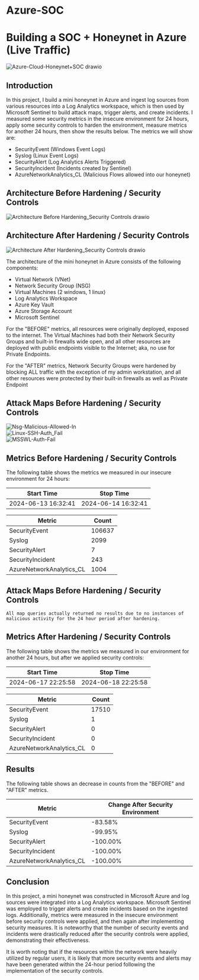 # Azure-SOC

# Building a SOC + Honeynet in Azure (Live Traffic)
![Azure-Cloud-Honeynet+SOC drawio](https://github.com/horacioxf/Azure-SOC/assets/100793672/b0580443-0258-4943-8cd8-e650fd7bc5fe)


## Introduction

In this project, I build a mini honeynet in Azure and ingest log sources from various resources into a Log Analytics workspace, which is then used by Microsoft Sentinel to build attack maps, trigger alerts, and create incidents. I measured some security metrics in the insecure environment for 24 hours, apply some security controls to harden the environment, measure metrics for another 24 hours, then show the results below. The metrics we will show are:

- SecurityEvent (Windows Event Logs)
- Syslog (Linux Event Logs)
- SecurityAlert (Log Analytics Alerts Triggered)
- SecurityIncident (Incidents created by Sentinel)
- AzureNetworkAnalytics_CL (Malicious Flows allowed into our honeynet)

## Architecture Before Hardening / Security Controls
![Architecture Before Hardening_Security Controls drawio](https://github.com/horacioxf/Azure-SOC/assets/100793672/40d5f438-66a9-4766-b1d2-a9a630f22c64)


## Architecture After Hardening / Security Controls
![Architecture After Hardening_Security Controls drawio](https://github.com/horacioxf/Azure-SOC/assets/100793672/799f10bb-d498-49c9-b09e-e00369f065f6)

The architecture of the mini honeynet in Azure consists of the following components:

- Virtual Network (VNet)
- Network Security Group (NSG)
- Virtual Machines (2 windows, 1 linux)
- Log Analytics Workspace
- Azure Key Vault
- Azure Storage Account
- Microsoft Sentinel

For the "BEFORE" metrics, all resources were originally deployed, exposed to the internet. The Virtual Machines had both their Network Security Groups and built-in firewalls wide open, and all other resources are deployed with public endpoints visible to the Internet; aka, no use for Private Endpoints.

For the "AFTER" metrics, Network Security Groups were hardened by blocking ALL traffic with the exception of my admin workstation, and all other resources were protected by their built-in firewalls as well as Private Endpoint

## Attack Maps Before Hardening / Security Controls
![Nsg-Malicious-Allowed-In](https://github.com/horacioxf/Azure-SOC/assets/100793672/e73557cd-d142-4d45-9152-5a59fb8feefe)<br>
![Linux-SSH-Auth_Fail](https://github.com/horacioxf/Azure-SOC/assets/100793672/769cd252-f9b6-4bd3-8a84-6c96cd1cf254)<br>
![MSSWL-Auth-Fail](https://github.com/horacioxf/Azure-SOC/assets/100793672/f5ae71b6-d540-42c7-8b8e-53edb3fdf4cb)<br>

## Metrics Before Hardening / Security Controls

The following table shows the metrics we measured in our insecure environment for 24 hours:

| Start Time               | Stop Time
| ------------------------ | -----
|2024-06-13 16:32:41       | 2024-06-14 16:32:41

| Metric                   | Count
| ------------------------ | -----
| SecurityEvent            | 106637
| Syslog                   | 2099
| SecurityAlert            | 7
| SecurityIncident         | 243
| AzureNetworkAnalytics_CL | 1004

## Attack Maps Before Hardening / Security Controls

```All map queries actually returned no results due to no instances of malicious activity for the 24 hour period after hardening.```

## Metrics After Hardening / Security Controls

The following table shows the metrics we measured in our environment for another 24 hours, but after we applied security controls:

| Start Time               | Stop Time
| ------------------------ | -----
|2024-06-17 22:25:58       | 2024-06-18 22:25:58


| Metric                   | Count
| ------------------------ | -----
| SecurityEvent            | 17510
| Syslog                   | 1
| SecurityAlert            | 0
| SecurityIncident         | 0
| AzureNetworkAnalytics_CL | 0

## Results

The following table shows an decrease in counts from the "BEFORE" and "AFTER" metrics.

| Metric                   | Change After Security Environment
| ------------------------ | -----
| SecurityEvent            | -83.58%
| Syslog                   | -99.95%
| SecurityAlert            | -100.00%
| SecurityIncident         | -100.00%
| AzureNetworkAnalytics_CL | -100.00%

## Conclusion

In this project, a mini honeynet was constructed in Microsoft Azure and log sources were integrated into a Log Analytics workspace. Microsoft Sentinel was employed to trigger alerts and create incidents based on the ingested logs. Additionally, metrics were measured in the insecure environment before security controls were applied, and then again after implementing security measures. It is noteworthy that the number of security events and incidents were drastically reduced after the security controls were applied, demonstrating their effectiveness.

It is worth noting that if the resources within the network were heavily utilized by regular users, it is likely that more security events and alerts may have been generated within the 24-hour period following the implementation of the security controls.
